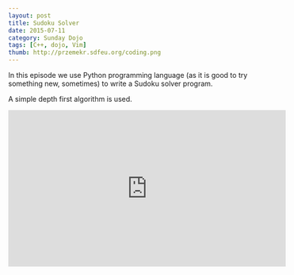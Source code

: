 ```yaml
---
layout: post
title: Sudoku Solver
date: 2015-07-11
category: Sunday Dojo
tags: [C++, dojo, Vim]
thumb: http://przemekr.sdfeu.org/coding.png
---
```


In this episode we use Python programming language (as it is good to try
something new, sometimes) to write a Sudoku solver program. 

A simple depth first algorithm is used.

<iframe width="560" height="315" src="https://www.youtube.com/embed/s5IRKr3yzY0?list=PLmmL1sHORHnOelx6PLNgPEvL-AXoNldGf" frameborder="0" allowfullscreen></iframe>
